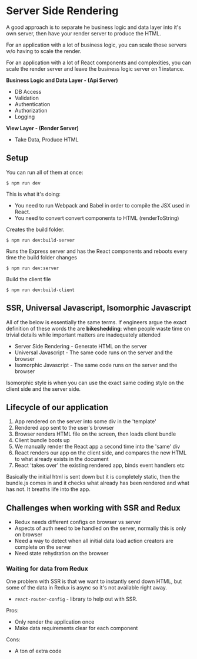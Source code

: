 # Server Side Rendering

A good approach is to separate he business logic and data layer into it's own server, then have your render server to produce the HTML.

For an application with a lot of business logic, you can scale those servers w/o having to scale the render.

For an application with a lot of React components and complexities, you can scale the render server and leave the business logic server on 1 instance.

**Business Logic and Data Layer - (Api Server)**

* DB Access
* Validation
* Authentication
* Authorization
* Logging

**View Layer - (Render Server)**

* Take Data, Produce HTML

## Setup

You can run all of them at once:

```
$ npm run dev

```

This is what it's doing:

* You need to run Webpack and Babel in order to compile the JSX used in React.
* You need to convert convert components to HTML (renderToString)

Creates the build folder.

```
$ npm run dev:build-server

```
Runs the Express server and has the React components and reboots every time the  build folder changes

```
$ npm run dev:server

```

Build the client file

```
$ npm run dev:build-client

```

## SSR, Universal Javascript, Isomorphic Javascript

All of the below is essentially the same terms. If engineers argue the exact definition of these words the are **bikeshedding**: when people waste time on trivial details  while important matters are inadequately attended

* Server Side Rendering - Generate HTML on the server
* Universal Javascript - The same code runs on the server and the browser
* Isomorphic Javascript - The same code runs on the server and the browser

Isomorphic style is when you can use the exact same coding style on the client side and the server side.


## Lifecycle of our application

1. App rendered on the server into some div in the 'template'
2. Rendered app sent to the user's browser
3. Browser renders HTML file on the screen, then loads client bundle
4. Client bundle boots up
5. We manually render the React app a second time into the 'same' div
6. React renders our app on the client side, and compares the new HTML to what already exists in the document
7. React 'takes over' the existing rendered app, binds event handlers etc


Basically the initial html is sent down but it is completely static, then the bundle.js comes in and it checks what already has been rendered and what has not. It breaths life into the app.

## Challenges when working with SSR and Redux

* Redux needs different configs on browser vs server
* Aspects of auth need to be handled on the server, normally this is only on browser
* Need a way to detect when all initial data load action creators are complete on the server
* Need state rehydration on the browser


### Waiting for data from Redux

One problem with SSR is that we want to instantly send down HTML, but some of the data in Redux is async so it's not available right away.

* `react-router-config` - library to help out with SSR.

Pros:

* Only render the application once
* Make data requirements clear for each component

Cons:

* A ton of extra code
